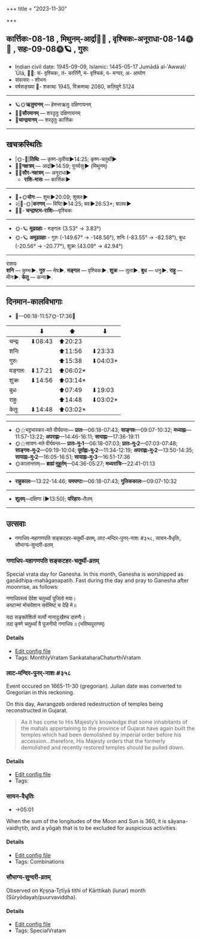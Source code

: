 +++
title = "2023-11-30"

+++
## कार्त्तिकः-08-18  ,  मिथुनम्-आर्द्रा🌛🌌  ,  वृश्चिकः-अनूराधा-08-14🌞🌌  ,  सहः-09-08🌞🪐  ,  गुरुः
- Indian civil date: 1945-09-09, Islamic: 1445-05-17 Jumādā al-ʾAwwal/ʾŪlā, 🌌🌞: सं- वृश्चिकः, तं- कार्त्तिगै, म- वृश्चिकं, प- मग्घर, अ- आघोण
- संवत्सरः - शोभनः
- वर्षसङ्ख्या 🌛- शकाब्दः 1945, विक्रमाब्दः 2080, कलियुगे 5124
___________________
- 🪐🌞**ऋतुमानम्** — हेमन्तऋतुः दक्षिणायनम्
- 🌌🌞**सौरमानम्** — शरदृतुः दक्षिणायनम्
- 🌛**चान्द्रमानम्** — शरदृतुः कार्त्तिकः
___________________


## खचक्रस्थितिः
- |🌞-🌛|**तिथिः** — कृष्ण-तृतीया►14:25; कृष्ण-चतुर्थी►  
- 🌌🌛**नक्षत्रम्** — आर्द्रा►14:59; पुनर्वसुः► (मिथुनम्)  
- 🌌🌞**सौर-नक्षत्रम्** — अनूराधा►  
  - **राशि-मासः** — कार्त्तिकः► 
___________________
- 🌛+🌞**योगः** — शुभः►20:09; शुक्लः►  
- २|🌛-🌞|**करणम्** — विष्टिः►14:25; बवः►26:53*; बालवः►  
- 🌌🌛- **चन्द्राष्टम-राशिः**—वृश्चिकः  
___________________
- 🌞-🪐 **मूढग्रहाः** - मङ्गलः (3.53° → 3.83°)
- 🌞-🪐 **अमूढग्रहाः** - गुरुः (-149.67° → -148.56°), शनिः (-83.55° → -82.58°), बुधः (-20.56° → -20.77°), शुक्रः (43.09° → 42.94°)
___________________
राशयः  
**शनि** — कुम्भः►. **गुरु** — मेषः►. **मङ्गल** — वृश्चिकः►. **शुक्र** — तुला►. **बुध** — धनुः►. **राहु** — मीनः►. **केतु** — कन्या►. 
___________________


## दिनमान-कालविभागाः
- 🌅—06:18-11:57🌞-17:36🌇  

|      |⬇     |⬆     |⬇     |
|------|-----|-----|------|
|चन्द्रः|⬇08:43 |⬆20:23 |     |
|शनिः   |     |⬆11:56 |⬇23:33 |
|गुरुः  |     |⬆15:38 |⬇04:03*|
|मङ्गलः |⬇17:21 |⬆06:02*|     |
|शुक्रः |⬇14:56 |⬆03:14*|     |
|बुधः   |     |⬆07:49 |⬇19:03 |
|राहुः  |     |⬆14:48 |⬇03:02*|
|केतुः  |⬇14:48 |⬆03:02*|     |
___________________
- 🌞⚝भट्टभास्कर-मते वीर्यवन्तः— **प्रातः**—06:18-07:43; **साङ्गवः**—09:07-10:32; **मध्याह्नः**—11:57-13:22; **अपराह्णः**—14:46-16:11; **सायाह्नः**—17:36-19:11  
- 🌞⚝सायण-मते वीर्यवन्तः— **प्रातः-मु॰1**—06:18-07:03; **प्रातः-मु॰2**—07:03-07:48; **साङ्गवः-मु॰2**—09:19-10:04; **पूर्वाह्णः-मु॰2**—11:34-12:19; **अपराह्णः-मु॰2**—13:50-14:35; **सायाह्नः-मु॰2**—16:05-16:51; **सायाह्नः-मु॰3**—16:51-17:36  
- 🌞कालान्तरम्— **ब्राह्मं मुहूर्तम्**—04:36-05:27; **मध्यरात्रिः**—22:41-01:13  
___________________
- **राहुकालः**—13:22-14:46; **यमघण्टः**—06:18-07:43; **गुलिककालः**—09:07-10:32  
___________________
- **शूलम्**—दक्षिणा (►13:50); **परिहारः**–तैलम्  
___________________

## उत्सवाः
- गणाधिप-महागणपति सङ्कटहर-चतुर्थी-व्रतम्, लाट-मन्दिर-पुनर्-नाशः #३५८, सायन-वैधृतिः, सौभाग्य-सुन्दरी-व्रतम्
### गणाधिप-महागणपति सङ्कटहर-चतुर्थी-व्रतम्



Special vrata day for Ganesha. In this month, Ganesha is worshipped as gaṇādhipa-mahāgaṇapatiḥ. Fast during the day and pray to Ganesha after moonrise, as follows:

गणाधिपस्त्वं देवेश चतुर्थ्यां पूजितो मया।  
कष्टान्मां मोचयेशान सर्वमिष्टं च देहि मे॥  
  
यदा सङ्क्लेशितो मर्त्यो नानादुःखैश्च दारुणैः।  
तदा कृष्णे चतुर्थ्यां वै पूजनीयो गणाधिपः॥ (भविष्यपुराणम्)



#### Details
- [Edit config file](https://github.com/jyotisham/adyatithi/blob/master/devatA/gaNapati/description_only/gaNAdhipa-mahAgaNapati_saGkaTahara-caturthI-vratam.toml)
- Tags: MonthlyVratam SankataharaChaturthiVratam


### लाट-मन्दिर-पुनर्-नाशः #३५८

Event occured on 1665-11-30 (gregorian). Julian date was converted to Gregorian in this reckoning. 

On this day, Awrangzeb ordered redestruction of temples being reconstructed in Gujarat.

> As it has come to His Majesty’s knowledge that some inhabitants of the mahals appertaining to the province of Gujarat have again built the temples which had been demolished by imperial order before his accession...therefore, His Majesty orders that the formerly demolished and recently restored temples should be pulled down.

#### Details
- [Edit config file](https://github.com/jyotisham/adyatithi/blob/master/mahApuruSha/xatra-later/julian/day/11/20/gujarAt-temple-redestruction.toml)
- Tags: 


### सायन-वैधृतिः
- →05:01



When the sum of the longitudes of the Moon and Sun is 360, it is sāyana-vaidhr̥tiḥ, and a yōgaḥ that is to be excluded for auspicious activities.

#### Details
- [Edit config file](https://github.com/jyotisham/adyatithi/blob/master/time_focus/misc_combinations/description_only/sAyana-vaidhRtiH.toml)
- Tags: Combinations


### सौभाग्य-सुन्दरी-व्रतम्

Observed on Kr̥ṣṇa-Tr̥tīyā tithi of Kārttikaḥ (lunar) month (Sūryōdayaḥ/puurvaviddha). 



#### Details
- [Edit config file](https://github.com/jyotisham/adyatithi/blob/master/devatA/shakti/lunar_month/tithi/08/18/saubhAgya-sundarI-vratam.toml)
- Tags: SpecialVratam

